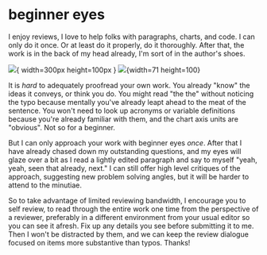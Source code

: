 
# beginner eyes

I enjoy reviews,
I love to help folks with paragraphs, charts, and code.
I can only do it once.
Or at least do it properly, do it thoroughly.
After that, the work is in the back of my head already,
I'm sort of in the author's shoes.

<!-- absolute beginners -->
![](https://img.spacergif.org/v1/120x240//spacer.png){ width=300px height=100px }
![](https://media.baselineresearch.com/images/142802/142802_full.jpg){width=71 height=100}

It is _hard_ to adequately proofread your own work.
You already "know" the ideas it conveys, or think you do.
You might read "the the" without noticing the typo because
mentally you've already leapt ahead to the meat of the sentence.
You won't need to look up acronyms or variable definitions
because you're already familiar with them,
and the chart axis units are "obvious".
Not so for a beginner.

But I can only approach your work with beginner eyes _once_.
After that I have already chased down my outstanding questions,
and my eyes will glaze over a bit as I read a lightly edited
paragraph and say to myself "yeah, yeah, seen that already, next."
I can still offer high level critiques of the approach,
suggesting new problem solving angles, but it will be harder
to attend to the minutiae.

So to take advantage of limited reviewing bandwidth,
I encourage you to self review, to read through the
entire work one time  from the perspective of a reviewer,
preferably in a different environment from your usual editor
so you can see it afresh.
Fix up any details you see before submitting it to me.
Then I won't be distracted by them, and we can keep
the review dialogue focused on items more substantive than typos.
Thanks!
